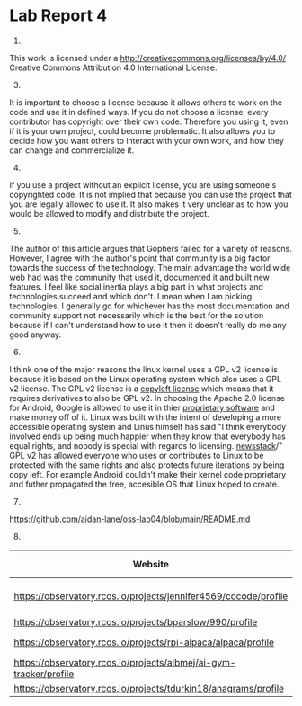 # Lab Report 4
1.  
This work is licensed under a http://creativecommons.org/licenses/by/4.0/ Creative Commons Attribution 4.0 International License.
  
3.  
It is important to choose a license because it allows others to work on the code and use it in defined ways. If you do not choose a license, every contributor has copyright over their own code. Therefore you using it, even if it is your own project, could become problematic. It also allows you to decide how you want others to interact with your own work, and how they can change and commercialize it.
    
4.  
If you use a project without an explicit license, you are using someone's copyrighted code. It is not implied that because you can use the project that you are legally allowed to use it. It also makes it very unclear as to how you would be allowed to modify and distribute the project.
    
5.  
The author of this article argues that Gophers failed for a variety of reasons. However, I agree with the author's point that community is a big factor towards the success of the technology. The main advantage the world wide web had was the community that used it, documented it and built new features. I feel like social inertia plays a big part in what projects and technologies succeed and which don't. I mean when I am picking technologies, I generally go for whichever has the most documentation and community support not necessarily which is the best for the solution because if I can't understand how to use it then it doesn't really do me any good anyway.
  
6.  
I think one of the major reasons the linux kernel uses a GPL v2 license is because it is based on the Linux operating system which also uses a GPL v2 license. The GPL v2 license is a [copyleft license](https://fossa.com/blog/all-about-copyleft-licenses/) which means that it requires derivatives to also be GPL v2. In choosing the Apache 2.0 license for Android, Google is  allowed to use it in thier [proprietary software](https://fossa.com/blog/open-source-licenses-101-apache-license-2-0/#:~:text=The%20Apache%20License%202.0%20outlines,they%20then%20sell%20to%20customers) and make money off of it. Linux was built with the intent of developing a more accessible operating system and Linus himself has said "I think everybody involved ends up being much happier when they know that everybody has equal rights, and nobody is special with regards to licensing. [newsstack](https://thenewstack.io/linus-torvalds-on-why-open-source-solves-the-biggest-problems/)/" GPL v2 has allowed everyone who uses or contributes to Linux to be protected with the same rights and also protects future iterations by being copy left. For example Android couldn't make their kernel code proprietary and futher propagated the free, accesible OS that Linux hoped to create.
  
7.  
https://github.com/aidan-lane/oss-lab04/blob/main/README.md  
  
8.  

| Website     | License Present | License |
| ------------------------------------ | ------- | ------------------------ |
| https://observatory.rcos.io/projects/jennifer4569/cocode/profile | Yes | GNU General Public License v3.0 https://www.gnu.org/licenses/gpl-3.0.en.html|
| https://observatory.rcos.io/projects/bparslow/990/profile | Yes | GNU General Public License v3.0 |
| https://observatory.rcos.io/projects/rpi-alpaca/alpaca/profile | Yes | MIT License https://mit-license.org/ |
| https://observatory.rcos.io/projects/albmej/ai-gym-tracker/profile | Yes | MIT License |
| https://observatory.rcos.io/projects/tdurkin18/anagrams/profile | Yes | GNU General Public License v3.0 |

